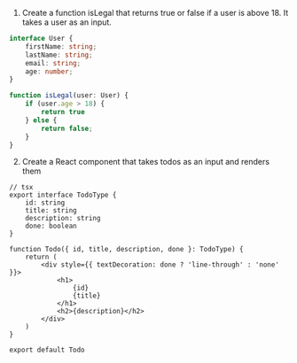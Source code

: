 1. Create a function isLegal that returns true or false if a user is above 18. It takes a user as an input.
```ts
interface User {
	firstName: string;
	lastName: string;
	email: string;
	age: number;
}

function isLegal(user: User) {
    if (user.age > 18) {
        return true
    } else {
        return false;
    }
}
```

2. Create a React component that takes todos as an input and renders them
```tsx
// tsx
export interface TodoType {
	id: string
	title: string
	description: string
	done: boolean
}

function Todo({ id, title, description, done }: TodoType) {
	return (
		<div style={{ textDecoration: done ? 'line-through' : 'none' }}>
			<h1>
				{id}
				{title}
			</h1>
			<h2>{description}</h2>
		</div>
	)
}

export default Todo

```